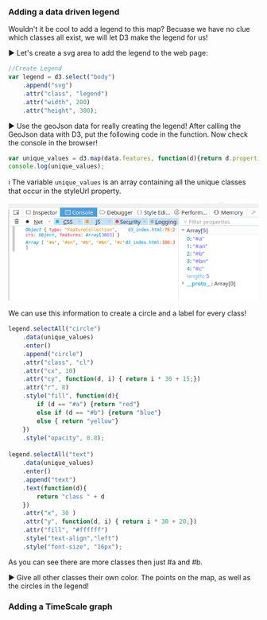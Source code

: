 ### Adding a data driven legend

Wouldn't it be cool to add a legend to this map? Becuase we have no clue which classes all exist, we will let D3 make the legend for us!

:arrow_forward: Let's create a svg area to add the legend to the web page:

``` js
//Create Legend
var legend = d3.select("body")
	.append("svg")
	.attr("class", "legend")
	.attr("width", 200)
	.attr("height", 300);
```

:arrow_forward: Use the geoJson data for really creating the legend! After calling the GeoJson data with D3, put the following code in the function. Now check the console in the browser! 

``` js
var unique_values = d3.map(data.features, function(d){return d.properties.styleUrl;}).keys();
console.log(unique_values);
``` 
:information_source: The variable `unique_values` is an array containing all the unique classes that occur in the styleUrl property. 

![array](img/array.png)

We can use this information to create a circle and a label for every class! 

``` js
legend.selectAll("circle")
	.data(unique_values)
	.enter()
	.append("circle")
	.attr("class", "cl")
	.attr("cx", 10)
	.attr("cy", function(d, i) { return i * 30 + 15;})
	.attr("r", 8)
	.style("fill", function(d){
		if (d == "#a") {return "red"}
		else if (d == "#b") {return "blue"}
		else { return "yellow"}
	})
	.style("opacity", 0.8);

legend.selectAll("text")
	.data(unique_values)
	.enter()
	.append("text")
	.text(function(d){
		return "class " + d 
	})
	.attr("x", 30 )
	.attr("y", function(d, i) { return i * 30 + 20;})
	.attr("fill", "#ffffff")
	.style("text-align","left")
	.style("font-size", "16px");
``` 

As you can see there are more classes then just #a and #b. 

:arrow_forward: Give all other classes their own color. The points on the map, as well as the circles in the legend!

### Adding a TimeScale graph

